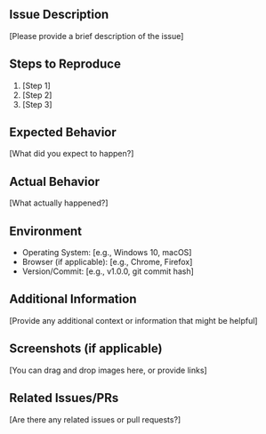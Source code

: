 ## Issue Description

[Please provide a brief description of the issue]

## Steps to Reproduce

1. [Step 1]
2. [Step 2]
3. [Step 3]

## Expected Behavior

[What did you expect to happen?]

## Actual Behavior

[What actually happened?]

## Environment

- Operating System: [e.g., Windows 10, macOS]
- Browser (if applicable): [e.g., Chrome, Firefox]
- Version/Commit: [e.g., v1.0.0, git commit hash]

## Additional Information

[Provide any additional context or information that might be helpful]

## Screenshots (if applicable)

[You can drag and drop images here, or provide links]

## Related Issues/PRs

[Are there any related issues or pull requests?]
